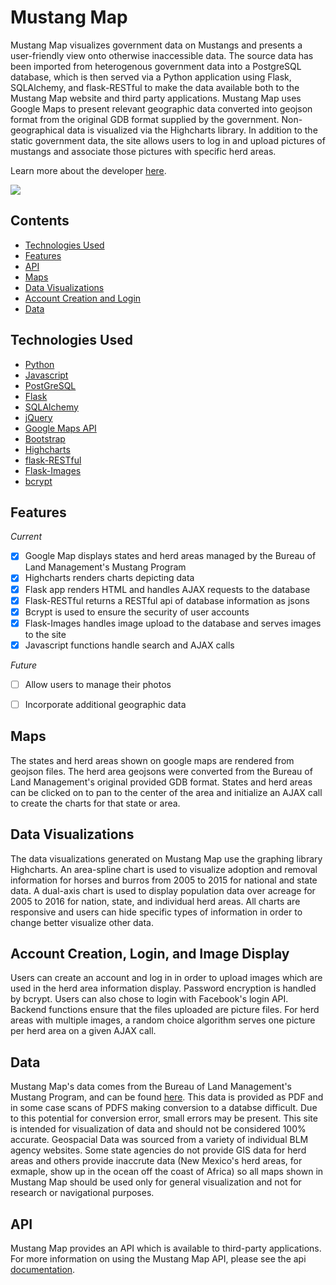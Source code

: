# Mustang Map

Mustang Map visualizes government data on Mustangs and presents a user-friendly view onto otherwise inaccessible data. The source data has been imported from heterogenous government data into a PostgreSQL database, which is then served via a Python application using Flask, SQLAlchemy, and flask-RESTful to make the data available both to the Mustang Map website and third party applications. Mustang Map uses Google Maps to present relevant geographic data converted into geojson format from the original GDB format supplied by the government. Non-geographical data is visualized via the Highcharts library. In addition to the static government data, the site allows users to log in and upload pictures of mustangs and associate those pictures with specific herd areas.

Learn more about the developer [here](https://oliviaknott.com).

![](http://g.recordit.co/Lk5fj3QNeR.gif)

## Contents
- [Technologies Used](#technologiesused)
- [Features](#features)
- [API](#api)
- [Maps](#maps)
- [Data Visualizations](#datavisualizations)
- [Account Creation and Login](#login)
- [Data](#data)

## <a name="technologiesused"></a>Technologies Used
- [Python](https://www.python.org/)
- [Javascript](https://developer.mozilla.org/en-US/docs/Web?Javascript/)
- [PostGreSQL](https://www.postgresql.org/)
- [Flask](http://flask.pocoo.org/)
- [SQLAlchemy](http://www.sqlalchemy.org/)
- [jQuery](https://jquery.com/)
- [Google Maps API](https://developers.google.com/maps/)
- [Bootstrap](http://getbootstrap.com/)
- [Highcharts](http://www.highcharts.com/)
- [flask-RESTful](https://flask-restful.readthedocs.io/)
- [Flask-Images](https://mikeboers.github.io/Flask-Images/)
- [bcrypt](https://www.npmjs.com/package/bcrypt/)

## <a name="features"></a>Features

*Current*

- [X] Google Map displays states and herd areas managed by the Bureau of Land Management's Mustang Program
- [X] Highcharts renders charts depicting data
- [X] Flask app renders HTML and handles AJAX requests to the database
- [X] Flask-RESTful returns a RESTful api of database information as jsons
- [X] Bcrypt is used to ensure the security of user accounts
- [X] Flask-Images handles image upload to the database and serves images to the site
- [X] Javascript functions handle search and AJAX calls

*Future*

- [ ] Allow users to manage their photos
- [ ] Incorporate additional geographic data


## <a name="maps"></a>Maps

The states and herd areas shown on google maps are rendered from geojson files. The herd area geojsons were converted from the Bureau of Land Management's original provided GDB format. States and herd areas can be clicked on to pan to the center of the area and initialize an AJAX call to create the charts for that state or area.


## <a name="datavisualizations"></a>Data Visualizations

The data visualizations generated on Mustang Map use the graphing library Highcharts.  An area-spline chart is used to visualize adoption and removal information for horses and burros from 2005 to 2015 for national and state data. A dual-axis chart is used to display population data over acreage for 2005 to 2016 for nation, state, and individual herd areas. All charts are responsive and users can hide specific types of information in order to change better visualize other data.


## <a name="login"></a>Account Creation, Login, and Image Display

Users can create an account and log in in order to upload images which are used in the herd area information display. Password encryption is handled by bcrypt. Users can also chose to login with Facebook's login API. Backend functions ensure that the files uploaded are picture files. For herd areas with multiple images, a random choice algorithm serves one picture per herd area on a given AJAX call.


## <a name="data"></a>Data

Mustang Map's data comes from the Bureau of Land Management's Mustang Program, and can be found [here](https://www.blm.gov/wo/st/en/prog/whbprogram/herd_management/Data.html). This data is provided as PDF and in some case scans of PDFS making conversion to a databse difficult. Due to this potential for conversion error, small errors may be present. This site is intended for visualization of data and should not be considered 100% accurate. Geospacial Data was sourced from a variety of individual BLM agency websites. Some state agencies do not provide GIS data for herd areas and others provide inaccrute data (New Mexico's herd areas, for exmaple, show up in the ocean off the coast of Africa) so all maps shown in Mustang Map should be used only for general visualization and not for research or navigational purposes.


## <a name="api"></a>API

Mustang Map provides an API which is available to third-party applications. For more information on using the Mustang Map API, please see the api [documentation](https://github.com/cholestria/MustangMap/tree/master/api_documentation).
